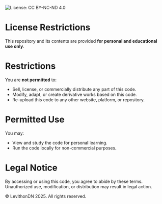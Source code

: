 ![License: CC BY-NC-ND 4.0](https://img.shields.io/badge/License-CC%20BY--NC--ND%204.0-lightgrey.svg)

# License Restrictions

This repository and its contents are provided **for personal and educational use only**.

# Restrictions

You are **not permitted** to:

- Sell, license, or commercially distribute any part of this code.
- Modify, adapt, or create derivative works based on this code.
- Re-upload this code to any other website, platform, or repository.

# Permitted Use

You may:

- View and study the code for personal learning.
- Run the code locally for non-commercial purposes.

# Legal Notice

By accessing or using this code, you agree to abide by these terms.  
Unauthorized use, modification, or distribution may result in legal action.

© LevithonDN 2025. All rights reserved.
